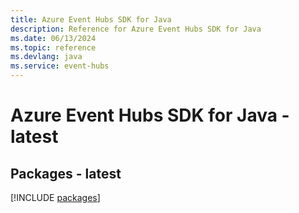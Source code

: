```yaml
---
title: Azure Event Hubs SDK for Java
description: Reference for Azure Event Hubs SDK for Java
ms.date: 06/13/2024
ms.topic: reference
ms.devlang: java
ms.service: event-hubs
---
```

# Azure Event Hubs SDK for Java - latest
## Packages - latest
[!INCLUDE [packages](event-hubs-index.md)]
